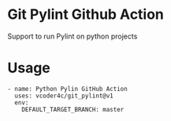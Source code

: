 # Git Pylint Github Action
Support to run Pylint on python projects
 
# Usage
```shell script
- name: Python Pylin GitHub Action
  uses: vcoder4c/git_pylint@v1
  env:
    DEFAULT_TARGET_BRANCH: master
```
